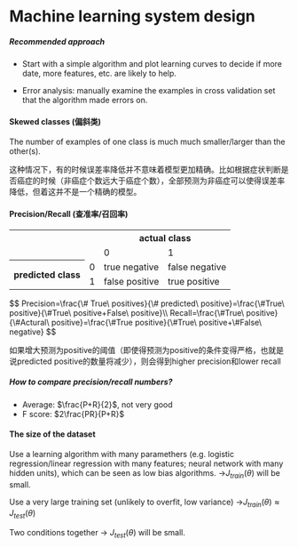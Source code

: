# Machine learning system design

##### Recommended approach

- Start with a simple algorithm and plot learning curves to decide if more date, more features, etc. are likely to help.

- Error analysis: manually examine the examples in cross validation set that the algorithm made errors on.

#### Skewed classes (偏斜类)

The number of examples of one class is much much smaller/larger than the other(s).

这种情况下，有的时候误差率降低并不意味着模型更加精确。比如根据症状判断是否癌症的时候（非癌症个数远大于癌症个数），全部预测为非癌症可以使得误差率降低，但着这并不是一个精确的模型。

#### Precision/Recall (查准率/召回率)

<table>
	<tr>
        <th></th>
        <th></th>
	    <th colspan="2">actual class</th>
	</tr >
	<tr >
        <td></td>
        <td></td>
	    <td>0</td>
	    <td>1</td>
	</tr>
	<tr>
        <th rowspan="2">predicted class</th>
	    <td>0</td>
	    <td>true negative</td>
        <td>false negative</td>
	</tr>
	<tr>
	    <td>1</td>
	    <td>false positive</td>
        <td>true positive</td>
	</tr>
</table>
$$
Precision=\frac{\# True\ positives}{\# predicted\ positive}=\frac{\#True\ positive}{\#True\ positive+False\ positive}\\
Recall=\frac{\#True\ positive}{\#Actural\ positive}=\frac{\#True positive}{\#True\ positive+\#False\ negative}
$$

如果增大预测为positive的阈值（即使得预测为positive的条件变得严格，也就是说predicted positive的数量将减少），则会得到higher precision和lower recall

##### How to compare precision/recall numbers?

- Average: $\frac{P+R}{2}$, not very good
- F score: $2\frac{PR}{P+R}$

#### The size of the dataset

Use a learning algorithm with many paramethers (e.g. logistic regression/linear regression with many features; neural network with many hidden units), which can be seen as low bias algorithms.  →$J_{train}(\theta)$ will be small.

Use a very large training set (unlikely to overfit, low variance) →$J_{train}(\theta) \approx J_{test}(\theta)$

Two conditions together → $J_{test}(\theta)$ will be small.